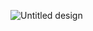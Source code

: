 ![Untitled design](https://github.com/user-attachments/assets/e1b6a5c2-05e2-4f63-88b2-ad2fc8698daf)
